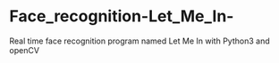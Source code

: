 # Face_recognition-Let_Me_In-
Real time face recognition program named Let Me In with Python3 and openCV
